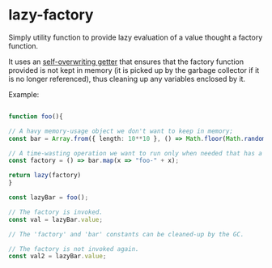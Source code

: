 # lazy-factory
Simply utility function to provide lazy evaluation of a value thought a factory function.

It uses an [self-overwriting getter](https://www.merrickchristensen.com/articles/lazy-evaluation-in-javascript/) that ensures that the factory function provided is not kept in memory
(it is picked up by the garbage collector if it is no longer referenced), thus cleaning up any variables enclosed by it.

Example:

```ts

function foo(){

// A havy memory-usage object we don't want to keep in memory;
const bar = Array.from({ length: 10**10 }, () => Math.floor(Math.random() * 40))

// A time-wasting operation we want to run only when needed that has a closure over the object.
const factory = () => bar.map(x => "foo-" + x);

return lazy(factory)
}

const lazyBar = foo();

// The factory is invoked.
const val = lazyBar.value;

// The 'factory' and 'bar' constants can be cleaned-up by the GC.

// The factory is not invoked again.
const val2 = lazyBar.value;

```
